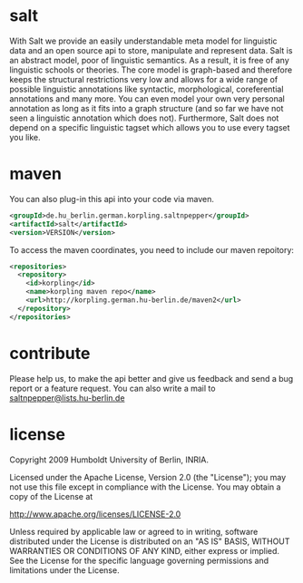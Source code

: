 salt
====

With Salt we provide an easily understandable meta model for linguistic data and an open source api to store, manipulate and represent data. Salt is an abstract model, poor of linguistic semantics. As a result, it is free of any linguistic schools or theories. The core model is graph-based and therefore keeps the structural restrictions very low and allows for a wide range of possible linguistic annotations like syntactic, morphological, coreferential annotations and many more. You can even model your own very personal annotation as long as it fits into a graph structure (and so far we have not seen a linguistic annotation which does not). Furthermore, Salt does not depend on a specific linguistic tagset which allows you to use every tagset you like.

maven
===
You can also plug-in this api into your code via maven. 

```xml
<groupId>de.hu_berlin.german.korpling.saltnpepper</groupId>
<artifactId>salt</artifactId>
<version>VERSION</version>
```

To access the maven coordinates, you need to include our maven repoitory:

```xml
<repositories>
  <repository>
    <id>korpling</id>
    <name>korpling maven repo</name>
    <url>http://korpling.german.hu-berlin.de/maven2</url>
  </repository>
</repositories>
```

contribute
===
Please help us, to make the api better and give us feedback and send a bug report or a feature request. You can also write a mail to saltnpepper@lists.hu-berlin.de

license
===
  Copyright 2009 Humboldt University of Berlin, INRIA.

  Licensed under the Apache License, Version 2.0 (the "License");
  you may not use this file except in compliance with the License.
  You may obtain a copy of the License at
 
  http://www.apache.org/licenses/LICENSE-2.0

  Unless required by applicable law or agreed to in writing, software
  distributed under the License is distributed on an "AS IS" BASIS,
  WITHOUT WARRANTIES OR CONDITIONS OF ANY KIND, either express or implied.
  See the License for the specific language governing permissions and
  limitations under the License.
